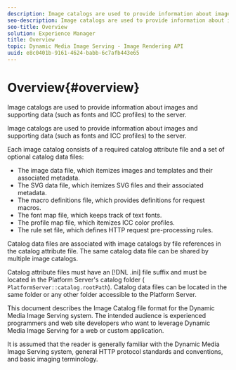 ```yaml
---
description: Image catalogs are used to provide information about images and supporting data (such as fonts and ICC profiles) to the server.
seo-description: Image catalogs are used to provide information about images and supporting data (such as fonts and ICC profiles) to the server.
seo-title: Overview
solution: Experience Manager
title: Overview
topic: Dynamic Media Image Serving - Image Rendering API
uuid: e8c0401b-9161-4624-babb-6c7afb443e65
---
```


# Overview{#overview}

Image catalogs are used to provide information about images and supporting data (such as fonts and ICC profiles) to the server.

 Image catalogs are used to provide information about images and supporting data (such as fonts and ICC profiles) to the server.

Each image catalog consists of a required catalog attribute file and a set of optional catalog data files:

* The image data file, which itemizes images and templates and their associated metadata. 
* The SVG data file, which itemizes SVG files and their associated metadata. 
* The macro definitions file, which provides definitions for request macros. 
* The font map file, which keeps track of text fonts. 
* The profile map file, which itemizes ICC color profiles. 
* The rule set file, which defines HTTP request pre-processing rules.

Catalog data files are associated with image catalogs by file references in the catalog attribute file. The same catalog data file can be shared by multiple image catalogs.

Catalog attribute files must have an [!DNL .ini] file suffix and must be located in the Platform Server's catalog folder ( `PlatformServer::catalog.rootPath`). Catalog data files can be located in the same folder or any other folder accessible to the Platform Server.

This document describes the Image Catalog file format for the Dynamic Media Image Serving system. The intended audience is experienced programmers and web site developers who want to leverage Dynamic Media Image Serving for a web or custom application.

It is assumed that the reader is generally familiar with the Dynamic Media Image Serving system, general HTTP protocol standards and conventions, and basic imaging terminology. 
